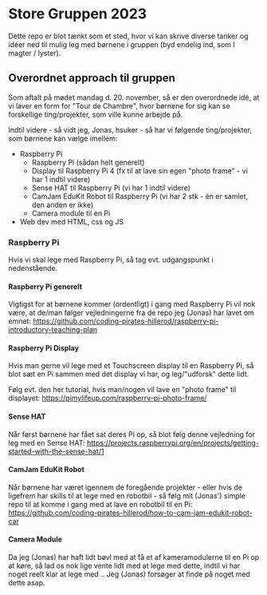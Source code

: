 # Store Gruppen 2023
Dette repo er blot tænkt som et sted, hvor vi kan skrive diverse tanker og idéer ned til mulig leg med børnene i gruppen (byd endelig ind, som I magter / lyster).

## Overordnet approach til gruppen
Som aftalt på mødet mandag d. 20. november, så er den overordnede idé, at vi laver en form for "Tour de Chambre", hvor børnene for sig kan se forskellige ting/projekter, som ville kunne arbejde på.

Indtil videre - så vidt jeg, Jonas, hsuker - så har vi følgende ting/projekter, som børnene kan vælge imellem:
- Raspberry Pi
  - Raspberry Pi (sådan helt generelt)
  - Display til Raspberry Pi 4 (fx til at lave sin egen "photo frame" - vi har 1 indtil videre)
  - Sense HAT til Raspberry Pi (vi har 1 indtil videre)
  - CamJam EduKit Robot til Raspberry Pi (vi har 2 stk - én er samlet, den anden er ikke)
  - Camera module til en Pi
- Web dev med HTML, css og JS

### Raspberry Pi
Hvis vi skal lege med Raspberry Pi, så tag evt. udgangspunkt i nedenstående.

#### Raspberry Pi generelt
Vigtigst for at børnene kommer (ordentligt) i gang med Raspberry Pi vil nok være, at de/man følger vejledningerne fra de repo jeg (Jonas) har lavet om emnet: https://github.com/coding-pirates-hillerod/raspberry-pi-introductory-teaching-plan

#### Raspberry Pi Display
Hvis man gerne vil lege med et Touchscreen display til en Raspberry Pi, så blot sæt en Pi sammen med det display vi har, og leg/"udforsk" dette lidt.

Følg evt. den her tutorial, hvis man/nogen vil lave en "photo frame" til displayet: https://pimylifeup.com/raspberry-pi-photo-frame/

#### Sense HAT
Når først børnene har fået sat deres Pi op, så blot følg denne vejledning for leg med en Sense HAT: https://projects.raspberrypi.org/en/projects/getting-started-with-the-sense-hat/1

#### CamJam EduKit Robot
Når børnene har været igennem de foregående projekter - eller hvis de ligefrem har skills til at lege med en robotbil - så følg mit (Jonas') simple repo til at komme i gang med at lave en robotbil til en Pi: https://github.com/coding-pirates-hillerod/how-to-cam-jam-edukit-robot-car

#### Camera Module
Da jeg (Jonas) har haft lidt bøvl med at få et af kameramodulerne til en Pi op at køre, så lad os nok lige vente lidt med at lege med dette, indtil vi har noget reelt klar at lege med .. Jeg (Jonas) forsøger at finde på noget med dette asap.

